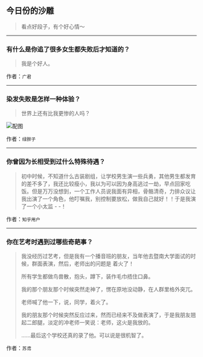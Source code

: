 ## 今日份的沙雕

> 看点好段子，有个好心情～


 
---

### 有什么是你追了很多女生都失败后才知道的？

> 我是个好人。


作者：`广君`

---

### 染发失败是怎样一种体验？

> 世界上还有比我更惨的人吗？



![配图](http://pic4.zhimg.com/70/v2-18efc8180a21c42d697e336c5a2674af_b.jpg)


作者：`绿胖子`

---

### 你曾因为长相受到过什么特殊待遇？

> 初中时候，不知道什么古装剧组，让学校男生演一些兵勇，其他男生都发育的差不多了，我还比较瘦小，我以为可以因为身高逃过一劫，早点回家吃饭。但是万万没想到，一个工作人员说我面有异相，骨骼清奇，力排众议让我出演了一个角色，他叮嘱我，别控制要放松，做我自己就好！！于是我演了一个小太监 - -！


作者：`知乎用户`

---

### 你在艺考时遇到过哪些奇葩事？

> 我没经历过艺考，但是我有一个播音班的朋友，当年他去暨南大学面试的时候，群面表演，然后，老师出的问题是 着火了！
> 
> 所有学生都做鸟兽散，抱头，蹲下，装作毛巾捂住口鼻。
> 
> 我的那个朋友那个时候突然走神了，愣在原地没动静，在人群里格外突兀。
> 
> 老师喊了他一下，说，同学，着火了。
> 
> 我的朋友那个时候突然反应过来，然而已经来不及做表演了，于是我朋友翘起二郎腿，淡定的冲老师一笑说：老师，这火是我放的。
> 
> ……最后这个学校还真的录了他。可以说是很机智了。


作者：`苏鸢`